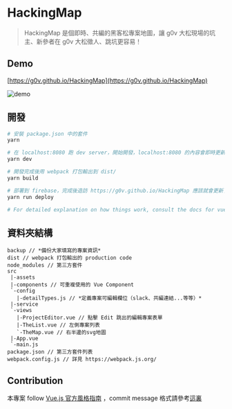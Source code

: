 # HackingMap

> HackingMap 是個即時、共編的黑客松專案地圖，讓 g0v 大松現場的坑主、新參者在 g0v 大松徵人、跳坑更容易！

## Demo
[https://g0v.github.io/HackingMap](https://g0v.github.io/HackingMap)

![demo](https://media.giphy.com/media/3oFzmkAlwBUlm96YSs/giphy.gif)

## 開發

``` bash
# 安裝 package.json 中的套件
yarn

# 在 localhost:8080 跑 dev server，開始開發，localhost:8080 的內容會即時更新
yarn dev

# 開發完成後用 webpack 打包輸出到 dist/
yarn build

# 部署到 firebase，完成後造訪 https://g0v.github.io/HackingMap 應該就會更新了！
yarn run deploy

# For detailed explanation on how things work, consult the docs for vue-loader(http://vuejs.github.io/vue-loader).
```

## 資料夾結構
```
backup // *備份大家填寫的專案資訊*
dist // webpack 打包輸出的 production code
node_modules // 第三方套件
src
 |-assets
 |-components // 可重複使用的 Vue Component
 `-config
   |-detailTypes.js // *定義專案可編輯欄位（slack、共編連結...等等）*
 |-service
 `-views
   |-ProjectEditor.vue // 點擊 Edit 跳出的編輯專案表單
   |-TheList.vue // 左側專案列表
   `-TheMap.vue // 右半邊的svg地圖
 |-App.vue
 `-main.js
package.json // 第三方套件列表
webpack.config.js // 詳見 https://webpack.js.org/
```

## Contribution
本專案 follow [Vue.js 官方風格指南](https://cn.vuejs.org/v2/style-guide/) ，commit message 格式請參考[這裏](https://karma-runner.github.io/2.0/dev/git-commit-msg.html)
